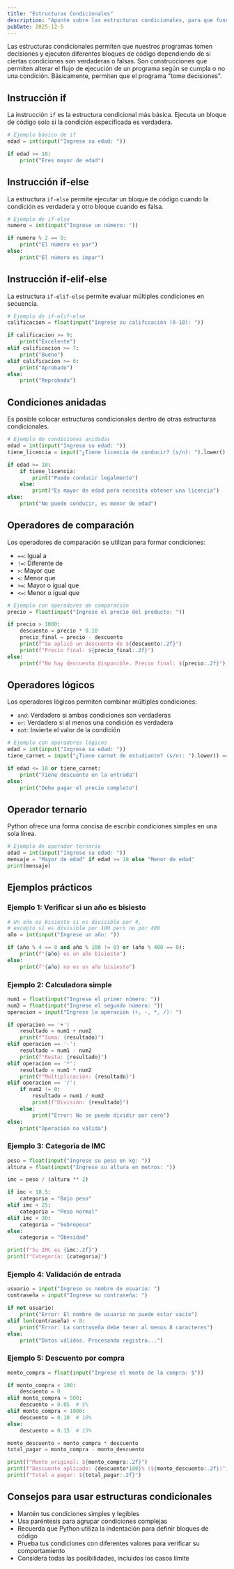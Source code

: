 ```yaml
---
title: "Estructuras Condicionales"
description: "Apunte sobre las estructuras condicionales, para que funcionan y sus conceptos básicos."
pubDate: 2025-12-5
---
```


Las estructuras condicionales permiten que nuestros programas tomen decisiones y ejecuten diferentes bloques de código dependiendo de si ciertas condiciones son verdaderas o falsas.
Son construcciones que permiten alterar el flujo de ejecución de un programa según se cumpla o no una condición. Básicamente, permiten que el programa "tome decisiones".

## Instrucción if

La instrucción `if` es la estructura condicional más básica. Ejecuta un bloque de código solo si la condición especificada es verdadera.

```python
# Ejemplo básico de if
edad = int(input("Ingrese su edad: "))

if edad >= 18:
    print("Eres mayor de edad")
```

## Instrucción if-else

La estructura `if-else` permite ejecutar un bloque de código cuando la condición es verdadera y otro bloque cuando es falsa.

```python
# Ejemplo de if-else
numero = int(input("Ingrese un número: "))

if numero % 2 == 0:
    print("El número es par")
else:
    print("El número es impar")
```

## Instrucción if-elif-else

La estructura `if-elif-else` permite evaluar múltiples condiciones en secuencia.

```python
# Ejemplo de if-elif-else
calificacion = float(input("Ingrese su calificación (0-10): "))

if calificacion >= 9:
    print("Excelente")
elif calificacion >= 7:
    print("Bueno")
elif calificacion >= 6:
    print("Aprobado")
else:
    print("Reprobado")
```

## Condiciones anidadas

Es posible colocar estructuras condicionales dentro de otras estructuras condicionales.

```python
# Ejemplo de condiciones anidadas
edad = int(input("Ingrese su edad: "))
tiene_licencia = input("¿Tiene licencia de conducir? (s/n): ").lower() == 's'

if edad >= 18:
    if tiene_licencia:
        print("Puede conducir legalmente")
    else:
        print("Es mayor de edad pero necesita obtener una licencia")
else:
    print("No puede conducir, es menor de edad")
```

## Operadores de comparación

Los operadores de comparación se utilizan para formar condiciones:

- `==`: Igual a
- `!=`: Diferente de
- `>`: Mayor que
- `<`: Menor que
- `>=`: Mayor o igual que
- `<=`: Menor o igual que

```python
# Ejemplo con operadores de comparación
precio = float(input("Ingrese el precio del producto: "))

if precio > 1000:
    descuento = precio * 0.10
    precio_final = precio - descuento
    print(f"Se aplicó un descuento de ${descuento:.2f}")
    print(f"Precio final: ${precio_final:.2f}")
else:
    print(f"No hay descuento disponible. Precio final: ${precio:.2f}")
```

## Operadores lógicos

Los operadores lógicos permiten combinar múltiples condiciones:

- `and`: Verdadero si ambas condiciones son verdaderas
- `or`: Verdadero si al menos una condición es verdadera
- `not`: Invierte el valor de la condición

```python
# Ejemplo con operadores lógicos
edad = int(input("Ingrese su edad: "))
tiene_carnet = input("¿Tiene carnet de estudiante? (s/n): ").lower() == 's'

if edad <= 18 or tiene_carnet:
    print("Tiene descuento en la entrada")
else:
    print("Debe pagar el precio completo")
```

## Operador ternario

Python ofrece una forma concisa de escribir condiciones simples en una sola línea.

```python
# Ejemplo de operador ternario
edad = int(input("Ingrese su edad: "))
mensaje = "Mayor de edad" if edad >= 18 else "Menor de edad"
print(mensaje)
```

## Ejemplos prácticos

### Ejemplo 1: Verificar si un año es bisiesto

```python
# Un año es bisiesto si es divisible por 4,
# excepto si es divisible por 100 pero no por 400
año = int(input("Ingrese un año: "))

if (año % 4 == 0 and año % 100 != 0) or (año % 400 == 0):
    print(f"{año} es un año bisiesto")
else:
    print(f"{año} no es un año bisiesto")
```

### Ejemplo 2: Calculadora simple

```python
num1 = float(input("Ingrese el primer número: "))
num2 = float(input("Ingrese el segundo número: "))
operacion = input("Ingrese la operación (+, -, *, /): ")

if operacion == '+':
    resultado = num1 + num2
    print(f"Suma: {resultado}")
elif operacion == '-':
    resultado = num1 - num2
    print(f"Resta: {resultado}")
elif operacion == '*':
    resultado = num1 * num2
    print(f"Multiplicación: {resultado}")
elif operacion == '/':
    if num2 != 0:
        resultado = num1 / num2
        print(f"División: {resultado}")
    else:
        print("Error: No se puede dividir por cero")
else:
    print("Operación no válida")
```

### Ejemplo 3: Categoría de IMC

```python
peso = float(input("Ingrese su peso en kg: "))
altura = float(input("Ingrese su altura en metros: "))

imc = peso / (altura ** 2)

if imc < 18.5:
    categoria = "Bajo peso"
elif imc < 25:
    categoria = "Peso normal"
elif imc < 30:
    categoria = "Sobrepeso"
else:
    categoria = "Obesidad"

print(f"Su IMC es {imc:.2f}")
print(f"Categoría: {categoria}")
```

### Ejemplo 4: Validación de entrada

```python
usuario = input("Ingrese su nombre de usuario: ")
contraseña = input("Ingrese su contraseña: ")

if not usuario:
    print("Error: El nombre de usuario no puede estar vacío")
elif len(contraseña) < 8:
    print("Error: La contraseña debe tener al menos 8 caracteres")
else:
    print("Datos válidos. Procesando registro...")
```

### Ejemplo 5: Descuento por compra

```python
monto_compra = float(input("Ingrese el monto de la compra: $"))

if monto_compra < 100:
    descuento = 0
elif monto_compra < 500:
    descuento = 0.05  # 5%
elif monto_compra < 1000:
    descuento = 0.10  # 10%
else:
    descuento = 0.15  # 15%

monto_descuento = monto_compra * descuento
total_pagar = monto_compra - monto_descuento

print(f"Monto original: ${monto_compra:.2f}")
print(f"Descuento aplicado: {descuento*100}% (${monto_descuento:.2f})")
print(f"Total a pagar: ${total_pagar:.2f}")
```

## Consejos para usar estructuras condicionales

- Mantén tus condiciones simples y legibles
- Usa paréntesis para agrupar condiciones complejas
- Recuerda que Python utiliza la indentación para definir bloques de código
- Prueba tus condiciones con diferentes valores para verificar su comportamiento
- Considera todas las posibilidades, incluidos los casos límite
